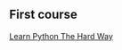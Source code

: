 ## First course

[Learn Python The Hard Way](http://sebug.net/paper/books/LearnPythonTheHardWay/ex1.html)